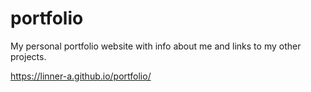 # portfolio
My personal portfolio website with info about me and links to my other projects.

https://linner-a.github.io/portfolio/
